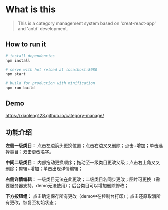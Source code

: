 # What is this

> This is a category management system based on 'creat-react-app' and 'antd' development.

## How to run it

``` bash
# install dependencies
npm install

# serve with hot reload at localhost:8080
npm start

# build for production with minification
npm run build
```

## Demo
https://xiaoleng123.github.io/category-manage/

## 功能介绍

**左侧一级类目：** 点击左边箭头更换位置；点击右边叉叉删除；点击+增加；单击选择类目；双击更改名字。

**中间二级类目：** 内部拖动更换顺序；拖动至一级类目更改父级；点击右上角叉叉删除；剪辑+增加；单击出现详情编辑；

**右侧详情编辑：** 一级类目无法在此更改；二级类目名同步更改；图片可更换（需要服务器支持，demo无法使用）；后台类目可以增加删除修改；

**下方按钮组：** 点击确定保存所有更改（demo中在控制台打印）；点击还原取消所有更改，恢复至初始状态；
